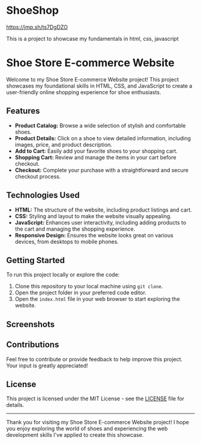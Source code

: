 # ShoeShop


https://jmp.sh/ts7DgDZO




This is a project to showcase my fundamentals in html, css, javascript 

# Shoe Store E-commerce Website

Welcome to my Shoe Store E-commerce Website project! This project showcases my foundational skills in HTML, CSS, and JavaScript to create a user-friendly online shopping experience for shoe enthusiasts.

## Features

- **Product Catalog:** Browse a wide selection of stylish and comfortable shoes.
- **Product Details:** Click on a shoe to view detailed information, including images, price, and product description.
- **Add to Cart:** Easily add your favorite shoes to your shopping cart.
- **Shopping Cart:** Review and manage the items in your cart before checkout.
- **Checkout:** Complete your purchase with a straightforward and secure checkout process.

## Technologies Used

- **HTML:** The structure of the website, including product listings and cart.
- **CSS:** Styling and layout to make the website visually appealing.
- **JavaScript:** Enhances user interactivity, including adding products to the cart and managing the shopping experience.
- **Responsive Design:** Ensures the website looks great on various devices, from desktops to mobile phones.

## Getting Started

To run this project locally or explore the code:

1. Clone this repository to your local machine using `git clone`.
2. Open the project folder in your preferred code editor.
3. Open the `index.html` file in your web browser to start exploring the website.

## Screenshots



## Contributions

Feel free to contribute or provide feedback to help improve this project. Your input is greatly appreciated!

## License

This project is licensed under the MIT License - see the [LICENSE](LICENSE) file for details.

---

Thank you for visiting my Shoe Store E-commerce Website project! I hope you enjoy exploring the world of shoes and experiencing the web development skills I've applied to create this showcase.
